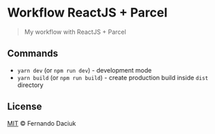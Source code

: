 # Workflow ReactJS + Parcel

> My workflow with ReactJS + Parcel

## Commands

- `yarn dev` (or `npm run dev`) - development mode
- `yarn build` (or `npm run build`) - create production build inside `dist` directory

## License

[MIT](https://github.com/fdaciuk/licenses/blob/master/MIT-LICENSE.md) © Fernando Daciuk
